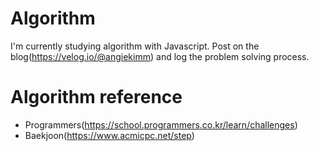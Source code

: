 # Algorithm
I'm currently studying algorithm with Javascript.
Post on the blog(https://velog.io/@angiekimm) and log the problem solving process.


# Algorithm reference
- Programmers(https://school.programmers.co.kr/learn/challenges)
- Baekjoon(https://www.acmicpc.net/step)
